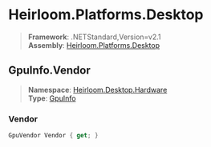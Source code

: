 # Heirloom.Platforms.Desktop

> **Framework**: .NETStandard,Version=v2.1  
> **Assembly**: [Heirloom.Platforms.Desktop][0]  

## GpuInfo.Vendor

> **Namespace**: [Heirloom.Desktop.Hardware][0]  
> **Type**: [GpuInfo][1]  

### Vendor

```cs
GpuVendor Vendor { get; }
```

[0]: ../Heirloom.Platforms.Desktop.md
[1]: Heirloom.Desktop.Hardware.GpuInfo.md
